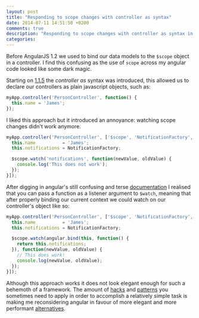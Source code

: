 ```yaml
---
layout: post
title: "Responding to scope changes with controller as syntax"
date: 2014-07-11 14:51:50 +0200
comments: true
description: "Responding to scope changes with controller as syntax in AngularJS"
categories:
---
```


Before AngularJS 1.2 we used to bind our data models to the ``$scope`` object in a controller. I find this confusing as the use  of ``scope`` across my angular code looked like some dark magic.

Starting on [1.1.5](https://github.com/angular/angular.js/blob/master/CHANGELOG.md#115-triangle-squarification-2013-05-22) the *controller as* syntax was introduced, this allowed us to declare our controllers as plain javascript objects, such as:

```javascript
myApp.controller('PersonController', function() {
  this.name = 'James';
});
```

I liked this approach but it introduced an annoyance: watching scope changes didn't work anymore.

```javascript
myApp.controller('PersonController', ['$scope', 'NotificationFactory', function($scope, NotificationFactory) {
  this.name          = 'James';
  this.notifications = NotificationFactory;

  $scope.watch('notifications', function(newValue, oldValue) {
    console.log('This does not work');
  });
}]);
```

After digging in angular's still confusing and terse [documentation](https://docs.angularjs.org/api/ng/type/$rootScope.Scope) I realised that you can pass a function as a listener argument to ``$watch``, meaning that after properly binding our current context we could watch on our controller's object like so:

```javascript
myApp.controller('PersonController', ['$scope', 'NotificationFactory', function($scope, NotificationFactory) {
  this.name          = 'James';
  this.notifications = NotificationFactory;

  $scope.watch(angular.bind(this, function() {
    return this.notifications;
  }), function(newValue, oldValue) {
    // This does work!
    console.log(newValue, oldValue);
  });
}]);
```

Although this approach works it does not look elegant enough for such a behemoth of a framework. The amount of [hacks](https://github.com/allaud/quick-ng-repeat) and [patterns](http://stackoverflow.com/questions/15666048/angular-js-service-vs-provider-vs-factory) you sometimes need to apply in order to accomplish a relatively simple task is making me reconsidering angular in favour of more elegant and more performant [alternatives](http://facebook.github.io/react/).
